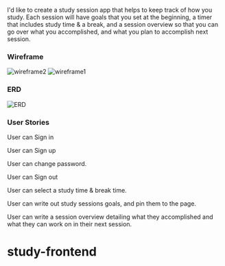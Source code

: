I'd like to create a study session app that helps to keep track of how you study. Each session will have goals that you set at the beginning, a timer that includes study time & a break, and a session overview so that you can go over what you accomplished, and what you plan to accomplish next session.

### Wireframe
![wireframe2](https://imgur.com/x5Ir22s.png)
![wireframe1](https://imgur.com/S6fSKqg.png)

### ERD
![ERD](https://imgur.com/upvfLIZ.png)

### User Stories
User can Sign in

User can Sign up

User can change password.

User can Sign out

User can select a study time & break time.

User can write out study sessions goals, and pin them to the page.

User can write a session overview detailing what they accomplished and what they can work on in their next session.
# study-frontend
